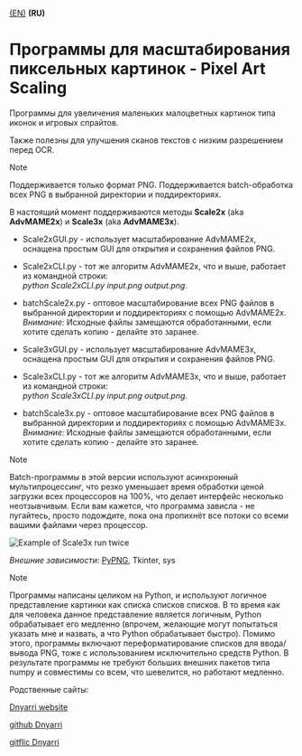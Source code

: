 [(EN)](README.md) **(RU)**

# Программы для масштабирования пиксельных картинок - Pixel Art Scaling

Программы для увеличения маленьких малоцветных картинок типа иконок и игровых спрайтов.

Также полезны для улучшения сканов текстов с низким разрешением перед OCR.

> [!NOTE]
> Поддерживается только формат PNG. Поддерживается batch-обработка всех PNG в выбранной директории и поддиректориях.

В настоящий момент поддерживаются методы **Scale2x** (aka **AdvMAME2x**) и **Scale3x** (aka **AdvMAME3x**).

- Scale2xGUI.py - использует масштабирование AdvMAME2x, оснащена простым GUI для открытия и сохранения файлов PNG.
- Scale2xCLI.py - тот же алгоритм AdvMAME2x, что и выше, работает из командной строки:  
        *python Scale2xCLI.py input.png output.png*.
- batchScale2x.py - оптовое масштабирование всех PNG файлов в выбранной директории и поддиректориях с помощью AdvMAME2x.  *Внимание:* Исходные файлы замещаются обработанными, если хотите сделать копию - делайте это заранее.  

- Scale3xGUI.py - использует масштабирование AdvMAME3x, оснащена простым GUI для открытия и сохранения файлов PNG.
- Scale3xCLI.py - тот же алгоритм AdvMAME3x, что и выше, работает из командной строки:  
        *python Scale3xCLI.py input.png output.png*.
- batchScale3x.py - оптовое масштабирование всех PNG файлов в выбранной директории и поддиректориях с помощью AdvMAME3x. *Внимание:* Исходные файлы замещаются обработанными, если хотите сделать копию - делайте это заранее.  

> [!NOTE]
> Batch-программы в этой версии используют асинхронный мультипроцессинг, что резко уменьшает время обработки ценой загрузки всех процессоров на 100%, что делает интерфейс несколько неотзывчивым. Если вам кажется, что программа зависла - не пугайтесь, просто подождите, пока она пропихнёт все потоки со всеми вашими файлами через процессор.  

![Example of Scale3x run twice](https://dnyarri.github.io/imgscalenx/x3x3.png)

*Внешние зависимости:* [PyPNG](https://gitlab.com/drj11/pypng), Tkinter, sys

> [!NOTE]
> Программы написаны целиком на Python, и используют логичное представление картинки как списка списков списков.
> В то время как для человека данное представление является логичным, Python обрабатывает его медленно (впрочем, желающие могут попытаться указать мне и назвать, а что Python обрабатывает быстро).
> Помимо этого, программы включают переформатирование списков для ввода/вывода PNG, тоже с использованием исключительно средств Python.
> В результате программы не требуют больших внешних пакетов типа numpy и совместимы со всем, что шевелится, но работают медленно.

Родственные сайты:

[Dnyarri website](https://dnyarri.github.io)

[github Dnyarri](https://github.com/Dnyarri)

[gitflic Dnyarri](https://gitflic.ru/user/dnyarri)

